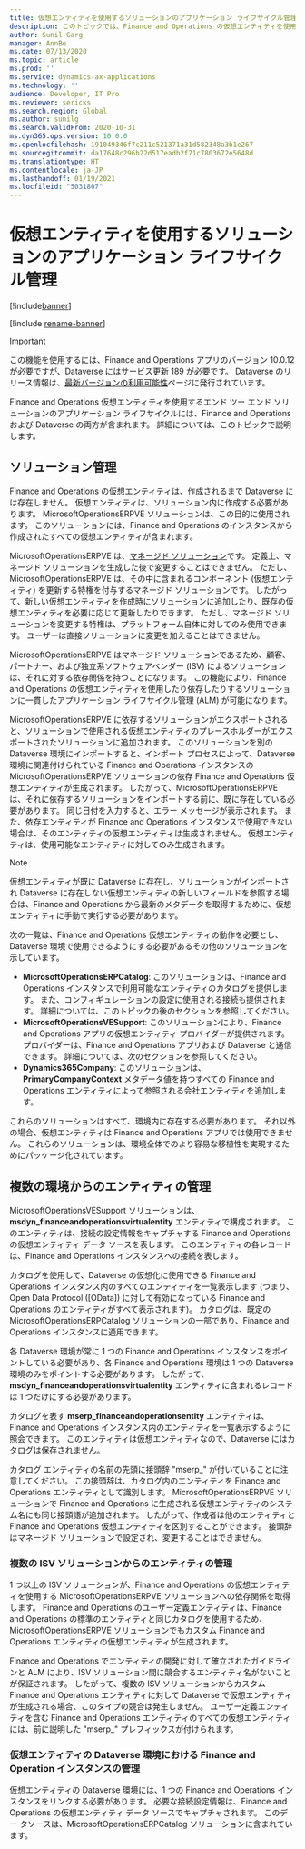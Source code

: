 ```yaml
---
title: 仮想エンティティを使用するソリューションのアプリケーション ライフサイクル管理
description: このトピックでは、Finance and Operations の仮想エンティティを使用するソリューションのアプリケーション ライフサイクルについて説明します。
author: Sunil-Garg
manager: AnnBe
ms.date: 07/13/2020
ms.topic: article
ms.prod: ''
ms.service: dynamics-ax-applications
ms.technology: ''
audience: Developer, IT Pro
ms.reviewer: sericks
ms.search.region: Global
ms.author: sunilg
ms.search.validFrom: 2020-10-31
ms.dyn365.ops.version: 10.0.0
ms.openlocfilehash: 191049346f7c211c521371a31d582348a3b1e267
ms.sourcegitcommit: da17648c296b22d517eadb2f71c7803672e5648d
ms.translationtype: HT
ms.contentlocale: ja-JP
ms.lasthandoff: 01/19/2021
ms.locfileid: "5031807"
---
```

# <a name="application-lifecycle-management-for-solutions-that-use-virtual-entities"></a>仮想エンティティを使用するソリューションのアプリケーション ライフサイクル管理

[!include[banner](../includes/banner.md)]

[!include [rename-banner](~/includes/cc-data-platform-banner.md)]

> [!IMPORTANT]
> この機能を使用するには、Finance and Operations アプリのバージョン 10.0.12 が必要ですが、Dataverse にはサービス更新 189 が必要です。 Dataverse のリリース情報は、[最新バージョンの利用可能性](https://docs.microsoft.com/business-applications-release-notes/dynamics/released-versions/dynamics-365ce#all-version-availability)ページに発行されています。

Finance and Operations 仮想エンティティを使用するエンド ツー エンド ソリューションのアプリケーション ライフサイクルには、Finance and Operations および Dataverse の両方が含まれます。 詳細については、このトピックで説明します。

## <a name="solution-management"></a>ソリューション管理

Finance and Operations の仮想エンティティは、作成されるまで Dataverse には存在しません。 仮想エンティティは、ソリューション内に作成する必要があります。 MicrosoftOperationsERPVE ソリューションは、この目的に使用されます。 このソリューションには、Finance and Operations のインスタンスから作成されたすべての仮想エンティティが含まれます。

MicrosoftOperationsERPVE は、[マネージド ソリューション](https://docs.microsoft.com/powerapps/developer/common-data-service/introduction-solutions)です。 定義上、マネージド ソリューションを生成した後で変更することはできません。 ただし、MicrosoftOperationsERPVE は、その中に含まれるコンポーネント (仮想エンティティ) を更新する特権を付与するマネージド ソリューションです。 したがって、新しい仮想エンティティを作成時にソリューションに追加したり、既存の仮想エンティティを必要に応じて更新したりできます。 ただし、マネージド ソリューションを変更する特権は、プラットフォーム自体に対してのみ使用できます。 ユーザーは直接ソリューションに変更を加えることはできません。

MicrosoftOperationsERPVE はマネージド ソリューションであるため、顧客、パートナー、および独立系ソフトウェアベンダー (ISV) によるソリューションは、それに対する依存関係を持つことになります。 この機能により、Finance and Operations の仮想エンティティを使用したり依存したりするソリューションに一貫したアプリケーション ライフサイクル管理 (ALM) が可能になります。

MicrosoftOperationsERPVE に依存するソリューションがエクスポートされると、ソリューションで使用される仮想エンティティのプレースホルダーがエクスポートされたソリューションに追加されます。 このソリューションを別の Dataverse 環境にインポートすると、インポート プロセスによって、Dataverse 環境に関連付けられている Finance and Operations インスタンスの MicrosoftOperationsERPVE ソリューションの依存 Finance and Operations 仮想エンティティが生成されます。 したがって、MicrosoftOperationsERPVE は、それに依存するソリューションをインポートする前に、既に存在している必要があります。 同じ日付を入力すると、エラー メッセージが表示されます。 また、依存エンティティが Finance and Operations インスタンスで使用できない場合は、そのエンティティの仮想エンティティは生成されません。 仮想エンティティは、使用可能なエンティティに対してのみ生成されます。

> [!NOTE]
> 仮想エンティティが既に Dataverse に存在し、ソリューションがインポートされ Dataverse に存在しない仮想エンティティの新しいフィールドを参照する場合は、Finance and Operations から最新のメタデータを取得するために、仮想エンティティに手動で実行する必要があります。

次の一覧は、Finance and Operations 仮想エンティティの動作を必要とし、Dataverse 環境で使用できるようにする必要があるその他のソリューションを示しています。

- **MicrosoftOperationsERPCatalog**: このソリューションは、Finance and Operations インスタンスで利用可能なエンティティのカタログを提供します。 また、コンフィギュレーションの設定に使用される接続も提供されます。 詳細については、このトピックの後のセクションを参照してください。
- **MicrosoftOperationsVESupport**: このソリューションにより、Finance and Operations アプリの仮想エンティティ プロバイダーが提供されます。 プロバイダーは、Finance and Operations アプリおよび Dataverse と通信できます。 詳細については、次のセクションを参照してください。
- **Dynamics365Company**: このソリューションは、**PrimaryCompanyContext** メタデータ値を持つすべての Finance and Operations エンティティによって参照される会社エンティティを追加します。

これらのソリューションはすべて、環境内に存在する必要があります。 それ以外の場合、仮想エンティティは Finance and Operations アプリでは使用できません。 これらのソリューションは、環境全体でのより容易な移植性を実現するためにパッケージ化されています。

## <a name="managing-entities-from-multiple-environments"></a>複数の環境からのエンティティの管理

MicrosoftOperationsVESupport ソリューションは、**msdyn\_financeandoperationsvirtualentity** エンティティで構成されます。 このエンティティは、接続の設定情報をキャプチャする Finance and Operations の仮想エンティティ データ ソースを表します。 このエンティティの各レコードは、Finance and Operations インスタンスへの接続を表します。

カタログを使用して、Dataverse の仮想化に使用できる Finance and Operations インスタンス内のすべてのエンティティを一覧表示します (つまり、Open Data Protocol (\[OData\]) に対して有効になっている Finance and Operations のエンティティがすべて表示されます)。 カタログは、既定の MicrosoftOperationsERPCatalog ソリューションの一部であり、Finance and Operations インスタンスに適用できます。

各 Dataverse 環境が常に 1 つの Finance and Operations インスタンスをポイントしている必要があり、各 Finance and Operations 環境は 1 つの Dataverse 環境のみをポイントする必要があります。 したがって、**msdyn\_financeandoperationsvirtualentity** エンティティに含まれるレコードは 1 つだけにする必要があります。

カタログを表す **mserp\_financeandoperationsentity** エンティティは、Finance and Operations インスタンス内のエンティティを一覧表示するように照会できます。 このエンティティは仮想エンティティなので、Dataverse にはカタログは保存されません。

カタログ エンティティの名前の先頭に接頭辞 "mserp\_" が付いていることに注意してください。 この接頭辞は、カタログ内のエンティティを Finance and Operations エンティティとして識別します。 MicrosoftOperationsERPVE ソリューションで Finance and Operations に生成される仮想エンティティのシステム名にも同じ接頭語が追加されます。 したがって、作成者は他のエンティティと Finance and Operations 仮想エンティティを区別することができます。 接頭辞はマネージド ソリューションで設定され、変更することはできません。

### <a name="managing-entities-from-multiple-isv-solutions"></a>複数の ISV ソリューションからのエンティティの管理

1 つ以上の ISV ソリューションが、Finance and Operations の仮想エンティティを使用する MicrosoftOperationsERPVE ソリューションへの依存関係を取得します。 Finance and Operations のユーザー定義エンティティは、Finance and Operations の標準のエンティティと同じカタログを使用するため、MicrosoftOperationsERPVE ソリューションでもカスタム Finance and Operations エンティティの仮想エンティティが生成されます。

Finance and Operations でエンティティの開発に対して確立されたガイドラインと ALM により、ISV ソリューション間に競合するエンティティ名がないことが保証されます。 したがって、複数の ISV ソリューションからカスタム Finance and Operations エンティティに対して Dataverse で仮想エンティティが生成される場合、このタイプの競合は発生しません。 ユーザー定義エンティティを含む Finance and Operations エンティティのすべての仮想エンティティには、前に説明した "mserp\_" プレフィックスが付けられます。

### <a name="managing-a-finance-and-operation-instance-in-a-dataverse-environment-for-virtual-entities"></a>仮想エンティティの Dataverse 環境における Finance and Operation インスタンスの管理 

仮想エンティティの Dataverse 環境には、1 つの Finance and Operations インスタンスをリンクする必要があります。 必要な接続設定情報は、Finance and Operations の仮想エンティティ データ ソースでキャプチャされます。 このデー タソースは、MicrosoftOperationsERPCatalog ソリューションに含まれています。
